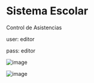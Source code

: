 # Sistema Escolar
Control de Asistencias

user: editor

pass: editor

![image](https://user-images.githubusercontent.com/43613125/160877647-2228e861-b991-419a-85cd-326550f49c50.png)

![image](https://user-images.githubusercontent.com/43613125/160877412-0c69c15e-c034-410d-bb00-7cd71bff8d6f.png)
